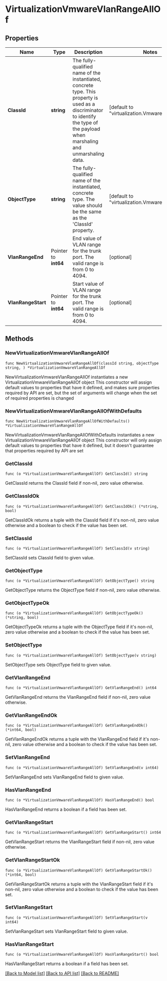 # VirtualizationVmwareVlanRangeAllOf

## Properties

Name | Type | Description | Notes
------------ | ------------- | ------------- | -------------
**ClassId** | **string** | The fully-qualified name of the instantiated, concrete type. This property is used as a discriminator to identify the type of the payload when marshaling and unmarshaling data. | [default to "virtualization.VmwareVlanRange"]
**ObjectType** | **string** | The fully-qualified name of the instantiated, concrete type. The value should be the same as the &#39;ClassId&#39; property. | [default to "virtualization.VmwareVlanRange"]
**VlanRangeEnd** | Pointer to **int64** | End value of VLAN range for the trunk port. The valid range is from 0 to 4094. | [optional] 
**VlanRangeStart** | Pointer to **int64** | Start value of VLAN range for the trunk port. The valid range is from 0 to 4094. | [optional] 

## Methods

### NewVirtualizationVmwareVlanRangeAllOf

`func NewVirtualizationVmwareVlanRangeAllOf(classId string, objectType string, ) *VirtualizationVmwareVlanRangeAllOf`

NewVirtualizationVmwareVlanRangeAllOf instantiates a new VirtualizationVmwareVlanRangeAllOf object
This constructor will assign default values to properties that have it defined,
and makes sure properties required by API are set, but the set of arguments
will change when the set of required properties is changed

### NewVirtualizationVmwareVlanRangeAllOfWithDefaults

`func NewVirtualizationVmwareVlanRangeAllOfWithDefaults() *VirtualizationVmwareVlanRangeAllOf`

NewVirtualizationVmwareVlanRangeAllOfWithDefaults instantiates a new VirtualizationVmwareVlanRangeAllOf object
This constructor will only assign default values to properties that have it defined,
but it doesn't guarantee that properties required by API are set

### GetClassId

`func (o *VirtualizationVmwareVlanRangeAllOf) GetClassId() string`

GetClassId returns the ClassId field if non-nil, zero value otherwise.

### GetClassIdOk

`func (o *VirtualizationVmwareVlanRangeAllOf) GetClassIdOk() (*string, bool)`

GetClassIdOk returns a tuple with the ClassId field if it's non-nil, zero value otherwise
and a boolean to check if the value has been set.

### SetClassId

`func (o *VirtualizationVmwareVlanRangeAllOf) SetClassId(v string)`

SetClassId sets ClassId field to given value.


### GetObjectType

`func (o *VirtualizationVmwareVlanRangeAllOf) GetObjectType() string`

GetObjectType returns the ObjectType field if non-nil, zero value otherwise.

### GetObjectTypeOk

`func (o *VirtualizationVmwareVlanRangeAllOf) GetObjectTypeOk() (*string, bool)`

GetObjectTypeOk returns a tuple with the ObjectType field if it's non-nil, zero value otherwise
and a boolean to check if the value has been set.

### SetObjectType

`func (o *VirtualizationVmwareVlanRangeAllOf) SetObjectType(v string)`

SetObjectType sets ObjectType field to given value.


### GetVlanRangeEnd

`func (o *VirtualizationVmwareVlanRangeAllOf) GetVlanRangeEnd() int64`

GetVlanRangeEnd returns the VlanRangeEnd field if non-nil, zero value otherwise.

### GetVlanRangeEndOk

`func (o *VirtualizationVmwareVlanRangeAllOf) GetVlanRangeEndOk() (*int64, bool)`

GetVlanRangeEndOk returns a tuple with the VlanRangeEnd field if it's non-nil, zero value otherwise
and a boolean to check if the value has been set.

### SetVlanRangeEnd

`func (o *VirtualizationVmwareVlanRangeAllOf) SetVlanRangeEnd(v int64)`

SetVlanRangeEnd sets VlanRangeEnd field to given value.

### HasVlanRangeEnd

`func (o *VirtualizationVmwareVlanRangeAllOf) HasVlanRangeEnd() bool`

HasVlanRangeEnd returns a boolean if a field has been set.

### GetVlanRangeStart

`func (o *VirtualizationVmwareVlanRangeAllOf) GetVlanRangeStart() int64`

GetVlanRangeStart returns the VlanRangeStart field if non-nil, zero value otherwise.

### GetVlanRangeStartOk

`func (o *VirtualizationVmwareVlanRangeAllOf) GetVlanRangeStartOk() (*int64, bool)`

GetVlanRangeStartOk returns a tuple with the VlanRangeStart field if it's non-nil, zero value otherwise
and a boolean to check if the value has been set.

### SetVlanRangeStart

`func (o *VirtualizationVmwareVlanRangeAllOf) SetVlanRangeStart(v int64)`

SetVlanRangeStart sets VlanRangeStart field to given value.

### HasVlanRangeStart

`func (o *VirtualizationVmwareVlanRangeAllOf) HasVlanRangeStart() bool`

HasVlanRangeStart returns a boolean if a field has been set.


[[Back to Model list]](../README.md#documentation-for-models) [[Back to API list]](../README.md#documentation-for-api-endpoints) [[Back to README]](../README.md)


